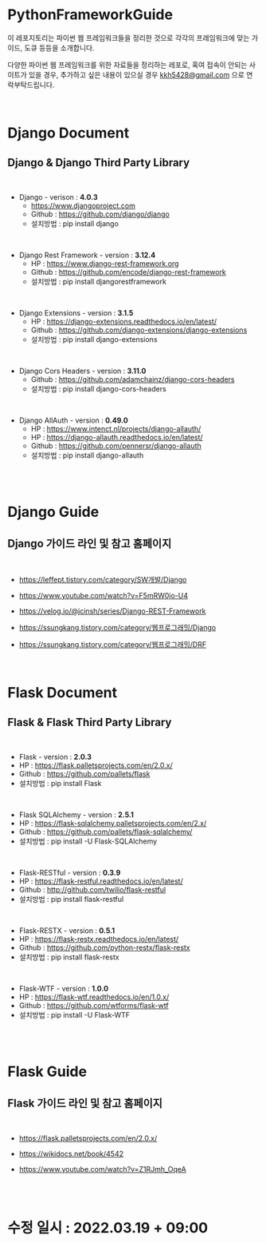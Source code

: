 # PythonFrameworkGuide
이 레포지토리는 파이썬 웹 프레임워크들을 정리한 것으로 각각의 프레임워크에 맞는 가이드, 도큐 등등을 소개합니다. 

다양한 파이썬 웹 프레임워크를 위한 자료들을 정리하는 레포로, 혹여 접속이 안되는 사이트가 있을 경우, 추가하고 싶은 내용이 있으실 경우 kkh5428@gmail.com 으로 연락부탁드립니다.

<br>

# Django Document
## Django & Django Third Party Library 

<br>


- Django - verison : <b> 4.0.3 </b>
  - https://www.djangoproject.com
  - Github : https://github.com/django/django
  - 설치방법 : pip install django

<br>

- Django Rest Framework - version : <b> 3.12.4 </b>
  - HP : https://www.django-rest-framework.org
  - Github : https://github.com/encode/django-rest-framework
  - 설치방법 : pip install djangorestframework

<br>

- Django Extensions - version : <b> 3.1.5 </b>
  - HP : https://django-extensions.readthedocs.io/en/latest/
  - Github : https://github.com/django-extensions/django-extensions
  - 설치방법 : pip install django-extensions

<br>

- Django Cors Headers - version : <b> 3.11.0 </b>
  - Github : https://github.com/adamchainz/django-cors-headers
  - 설치방법 : pip install django-cors-headers


<br>

- Django AllAuth - version : <b> 0.49.0 </b>
  - HP : https://www.intenct.nl/projects/django-allauth/
  - HP : https://django-allauth.readthedocs.io/en/latest/
  - Github : https://github.com/pennersr/django-allauth
  - 설치방법 : pip install django-allauth


<br>
<br>

# Django Guide 

## Django 가이드 라인 및 참고 홈페이지

<br>

- https://leffept.tistory.com/category/SW개발/Django

- https://www.youtube.com/watch?v=F5mRW0jo-U4

- https://velog.io/@jcinsh/series/Django-REST-Framework

- https://ssungkang.tistory.com/category/웹프로그래밍/Django

- https://ssungkang.tistory.com/category/웹프로그래밍/DRF


<br>

# Flask Document
## Flask & Flask Third Party Library 

<br>

- Flask - version : <b> 2.0.3 </b>
- HP : https://flask.palletsprojects.com/en/2.0.x/
- Github : https://github.com/pallets/flask
- 설치방법 : pip install Flask

<br>

- Flask SQLAlchemy - version : <b> 2.5.1 </b>
- HP : https://flask-sqlalchemy.palletsprojects.com/en/2.x/
- Github : https://github.com/pallets/flask-sqlalchemy/
- 설치방법 : pip install -U Flask-SQLAlchemy

<br>

- Flask-RESTful - version : <b> 0.3.9 </b>
- HP : https://flask-restful.readthedocs.io/en/latest/
- Github : http://github.com/twilio/flask-restful
- 설치방법 : pip install flask-restful

<br>

- Flask-RESTX - version : <b>0.5.1</b>
- HP : https://flask-restx.readthedocs.io/en/latest/
- Github : https://github.com/python-restx/flask-restx
- 설치방법 : pip install flask-restx

<br>

- Flask-WTF - version : <b>1.0.0</b>
- HP : https://flask-wtf.readthedocs.io/en/1.0.x/
- Github : https://github.com/wtforms/flask-wtf
- 설치방법 : pip install -U Flask-WTF

<br>
<br>

# Flask Guide

## Flask 가이드 라인 및 참고 홈페이지

<br>

- https://flask.palletsprojects.com/en/2.0.x/

- https://wikidocs.net/book/4542

- https://www.youtube.com/watch?v=Z1RJmh_OqeA

<br>
<br>

# 수정 일시 : 2022.03.19 + 09:00
